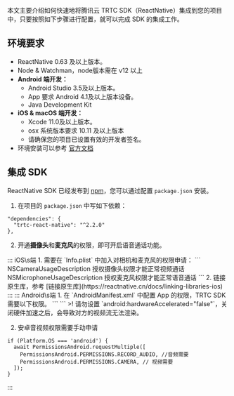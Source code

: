 本文主要介绍如何快速地将腾讯云 TRTC SDK（ReactNative）集成到您的项目中，只要按照如下步骤进行配置，就可以完成 SDK 的集成工作。

## 环境要求
- ReactNative 0.63 及以上版本。
- Node & Watchman，node版本需在 v12 以上
- **Android 端开发：**
  - Android Studio 3.5及以上版本。
  - App 要求 Android 4.1及以上版本设备。
  - Java Development Kit
- **iOS & macOS 端开发：**
  - Xcode 11.0及以上版本。
  - osx 系统版本要求 10.11 及以上版本
  - 请确保您的项目已设置有效的开发者签名。
- 环境安装可以参考 [官方文档](https://reactnative.cn/docs/environment-setup)

## 集成 SDK

ReactNative SDK 已经发布到 [npm](https://www.npmjs.com/package/trtc-react-native)，您可以通过配置 `package.json` 安装。
1. 在项目的 `package.json` 中写如下依赖：
```
"dependencies": {
  "trtc-react-native": "^2.2.0"
},
```
2. 开通**摄像头**和**麦克风**的权限，即可开启语音通话功能。
<dx-tabs>
::: iOS\s端
1. 需要在 `Info.plist` 中加入对相机和麦克风的权限申请：
```
<key>NSCameraUsageDescription</key>
<string>授权摄像头权限才能正常视频通话</string>
<key>NSMicrophoneUsageDescription</key>
<string>授权麦克风权限才能正常语音通话</string>
```
2. 链接原生库，参考 [链接原生库](https://reactnative.cn/docs/linking-libraries-ios)
::: 
::: Android\s端
1. 在 `AndroidManifest.xml` 中配置 App 的权限，TRTC SDK 需要以下权限。
```
<uses-permission android:name="android.permission.INTERNET" />
<uses-permission android:name="android.permission.ACCESS_NETWORK_STATE" />
<uses-permission android:name="android.permission.ACCESS_WIFI_STATE" />
<uses-permission android:name="android.permission.WRITE_EXTERNAL_STORAGE" />
<uses-permission android:name="android.permission.READ_EXTERNAL_STORAGE" />
<uses-permission android:name="android.permission.RECORD_AUDIO" />
<uses-permission android:name="android.permission.MODIFY_AUDIO_SETTINGS" />
<uses-permission android:name="android.permission.BLUETOOTH" />
<uses-permission android:name="android.permission.CAMERA" />
<uses-permission android:name="android.permission.READ_PHONE_STATE" />
<uses-feature android:name="android.hardware.camera" />
<uses-feature android:name="android.hardware.camera.autofocus" />
```
>! 请勿设置 `android:hardwareAccelerated="false"`，关闭硬件加速之后，会导致对方的视频流无法渲染。

2. 安卓音视频权限需要手动申请
```
if (Platform.OS === 'android') {
  await PermissionsAndroid.requestMultiple([
    PermissionsAndroid.PERMISSIONS.RECORD_AUDIO, //音频需要
    PermissionsAndroid.PERMISSIONS.CAMERA, // 视频需要
  ]);
}
```
:::

</dx-tabs>



